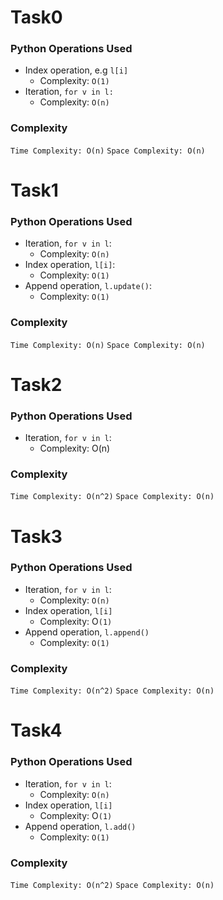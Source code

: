 # Task0
### Python Operations Used
* Index operation, e.g ```l[i]```
  - Complexity: ```O(1)```
* Iteration, ```for v in l:```
  - Complexity: ```O(n)```
### Complexity
```Time Complexity: O(n)```
```Space Complexity: O(n)```
# Task1
### Python Operations Used
* Iteration, ```for v in l```:
  - Complexity: ```O(n)```
* Index operation, ```l[i]```:
  - Complexity: ```O(1)```
* Append operation, ```l.update()```:
  - Complexity: ```O(1)```
### Complexity
```Time Complexity: O(n)```
```Space Complexity: O(n)```
# Task2
### Python Operations Used
* Iteration, ```for v in l```:
  - Complexity: O(n)
### Complexity
```Time Complexity: O(n^2)```
```Space Complexity: O(n)```
# Task3
### Python Operations Used
* Iteration, ```for v in l```:
  - Complexity: ```O(n)```
* Index operation, ```l[i]```
  - Complexity: O```(1)```
* Append operation, ``l.append()``
  - Complexity: ```O(1)```
### Complexity
```Time Complexity: O(n^2)```
```Space Complexity: O(n)```
# Task4
### Python Operations Used
* Iteration, ```for v in l```:
  - Complexity: ```O(n)```
* Index operation, ```l[i]```
  - Complexity: O```(1)```
* Append operation, ``l.add()``
  - Complexity: ```O(1)```
### Complexity
```Time Complexity: O(n^2)```
```Space Complexity: O(n)```